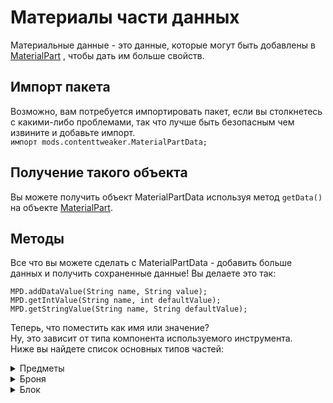 # Материалы части данных

Материальные данные - это данные, которые могут быть добавлены в [MaterialPart](/Mods/ContentTweaker/Materials/Materials/MaterialPart/) , чтобы дать им больше свойств.

## Импорт пакета

Возможно, вам потребуется импортировать пакет, если вы столкнетесь с какими-либо проблемами, так что лучше быть безопасным чем извините и добавьте импорт.  
`импорт mods.contenttweaker.MaterialPartData;`

## Получение такого объекта

Вы можете получить объект MaterialPartData используя метод `getData()` на объекте [MaterialPart](/Mods/ContentTweaker/Materials/Materials/MaterialPart/).

## Методы

Все что вы можете сделать с MaterialPartData - добавить больше данных и получить сохраненные данные! Вы делаете это так:

```zenscript
MPD.addDataValue(String name, String value);
MPD.getIntValue(String name, int defaultValue);
MPD.getStringValue(String name, String defaultValue);
```

Теперь, что поместить как имя или значение?  
Ну, это зависит от типа компонента используемого инструмента.  
Ниже вы найдете список основных типов частей:

<details><summary>Предметы</summary> 

<table>
  <th>
    Название
  </th>
  
  <th>
    Параметры
  </th>
  
  <th>
    Обязательно?
  </th></tr> 
  
  <tr>
    <td>
      ожог
    </td>
    
    <td>
      "Целое число" (например "100")
    </td>
    
    <td>
      Нет
    </td>
  </tr>
</table></details>

<details><summary>Броня</summary> 

<table>
  <th>
    Название
  </th>
  
  <th>
    Параметры
  </th>
  
  <th>
    Обязательно?
  </th></tr> 
  
  <tr>
    <td>
      прочность
    </td>
    
    <td>
      "Целое число" (например "10")
    </td>
    
    <td>
      Нет
    </td>
  </tr>
  
  <tr>
    <td>
      чарнируемость
    </td>
    
    <td>
      "Целое число" (например "10")
    </td>
    
    <td>
      Нет
    </td>
  </tr>
  
  <tr>
    <td>
      сокращение
    </td>
    
    <td>
      Четыре "Целые числа" (например "2, 5, 6, 2") <br />Представление обуви, ногтей, нагрудников, головы
    </td>
    
    <td>
      Нет
    </td>
  </tr>
  
  <tr>
    <td>
      выносливость
    </td>
    
    <td>
      "float" (например "2.4")
    </td>
    
    <td>
      Нет
    </td>
  </tr>
</table></details>

<details><summary>Блок</summary> 

| Название             | Параметры                        | Обязательно? |
| -------------------- | -------------------------------- | ------------ |
| твердость            | "Integer" (например "3")         | Нет          |
| сопротивление        | "Integer" (например "15")        | Нет          |
| Уровень сбора урожая | "Целое число" (например "1")     | Нет          |
| собрать урожай       | "Инструмент" (например, "кирка") | Нет          |</details>

<details><summary>Жидкость</summary> 

| Название    | Параметры                       | Обязательно? |
| ----------- | ------------------------------- | ------------ |
| температура | "Integer" (например "300")      | Нет          |
| плотность   | "Целое число" (например "1000") | Нет          |
| яркость     | "Целое число" (например "0")    | Нет          |
| вязкость    | "Целое число" (например "100")  | Нет          |
| испарение   | A "boolean" (e.g. "true")       | Нет          |</details>

<details><summary>Руда</summary> 

| Название             | Параметры                                                        | Обязательно? |
| -------------------- | ---------------------------------------------------------------- | ------------ |
| капли                | "itemList" (например "minecraft:redstone,minecraft:gold_ingot")  | Нет          |
| варианты             | "Список блоков" (например "minecraft:stone,minecraft:end_stone") | Нет          |
| твердость            | "Целочисленный список" (например, "3,3")                         | Нет          |
| сопротивление        | "Целочисленный список" (например, "15,15")                       | Нет          |
| Уровень сбора урожая | "Целочисленный список" (например, "1,1")                         | Нет          |
| собрать урожай       | "Список инструментов" (например, "кирка", кирка")                | Нет          |</details>

<details><summary>Minecart</summary> 

| Название       | Параметры                | Обязательно? |
| -------------- | ------------------------ | ------------ |
| Макс. Скорость | "float" (например "1.0") | Нет          |
| перетащить     | "float" (например "1.0") | Нет          |
| riddenDrag     | "float" (например "1.0") | Нет          |</details>

## Пример

```zenscript
import mods.contenttweaker.MaterialSystem;

val oreData = MaterialSystem.getMaterialBuilder().setName("Lawrencium").setColor(15426660).build().registerPart("ore").getData();
oreDataValue("drops", "minecraft:redstone,minecraft:gold_ingot");
oreDataValue("variants", "minecraft:stone");
oreData. ddDataValue("жесткость", "3,3");
oreDataValue("сопротивление", "15,15");
oreDataValue("Уровень сбора", "1,1");
oreData.addDataValue("сборочный инструмента", "pickaxe,shovel");

oreData.addDataValue("test", 1);
print(oreData.getIntValue("test", -1));
```